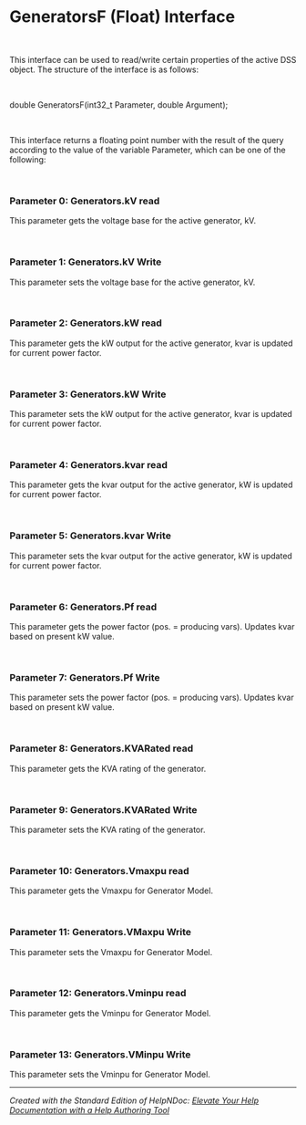 # GeneratorsF (Float) Interface

&nbsp;

This interface can be used to read/write certain properties of the active DSS object. The structure of the interface is as follows:

&nbsp;

double GeneratorsF(int32\_t Parameter, double Argument);

&nbsp;

This interface returns a floating point number with the result of the query according to the value of the variable Parameter, which can be one of the following:

&nbsp;

### Parameter 0: Generators.kV read

This parameter gets the voltage base for the active generator, kV.

&nbsp;

### Parameter 1: Generators.kV Write

This parameter sets the voltage base for the active generator, kV.

&nbsp;

### Parameter 2: Generators.kW read

This parameter gets the kW output for the active generator, kvar is updated for current power factor.

&nbsp;

### Parameter 3: Generators.kW Write

This parameter sets the kW output for the active generator, kvar is updated for current power factor.

&nbsp;

### Parameter 4: Generators.kvar read

This parameter gets the kvar output for the active generator, kW is updated for current power factor.

&nbsp;

### Parameter 5: Generators.kvar Write

This parameter sets the kvar output for the active generator, kW is updated for current power factor.

&nbsp;

### Parameter 6: Generators.Pf read

This parameter gets the power factor (pos. = producing vars). Updates kvar based on present kW value.

&nbsp;

### Parameter 7: Generators.Pf Write

This parameter sets the power factor (pos. = producing vars). Updates kvar based on present kW value.

&nbsp;

### Parameter 8: Generators.KVARated read

This parameter gets the KVA rating of the generator.

&nbsp;

### Parameter 9: Generators.KVARated Write

This parameter sets the KVA rating of the generator.

&nbsp;

### Parameter 10: Generators.Vmaxpu read

This parameter gets the Vmaxpu for Generator Model.

&nbsp;

### Parameter 11: Generators.VMaxpu Write

This parameter sets the Vmaxpu for Generator Model.

&nbsp;

### Parameter 12: Generators.Vminpu read

This parameter gets the Vminpu for Generator Model.

&nbsp;

### Parameter 13: Generators.VMinpu Write

This parameter sets the Vminpu for Generator Model.


***
_Created with the Standard Edition of HelpNDoc: [Elevate Your Help Documentation with a Help Authoring Tool](<https://www.helpauthoringsoftware.com/articles/what-is-a-help-authoring-tool/>)_
